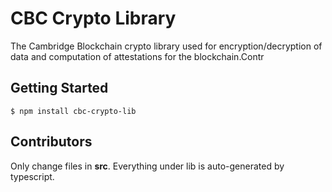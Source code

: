 # CBC Crypto Library

The Cambridge Blockchain crypto library used for encryption/decryption of data and computation of attestations for the blockchain.Contr

## Getting Started

    $ npm install cbc-crypto-lib

## Contributors

Only change files in **src**. Everything under lib is auto-generated by typescript.
